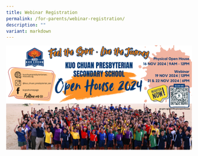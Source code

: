 ```yaml
---
title: Webinar Registration
permalink: /for-parents/webinar-registration/
description: ""
variant: markdown
---
```

![](/images/KCPSS_Open_House24.png)